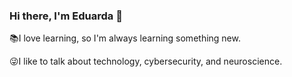 ### Hi there, I'm Eduarda 👋

<!--
**DuPorangaba/DuPorangaba** is a ✨ _special_ ✨ repository because its `README.md` (this file) appears on your GitHub profile. -->

📚I love learning, so I'm always learning something new. 

😜I like to talk about technology, cybersecurity, and neuroscience.















